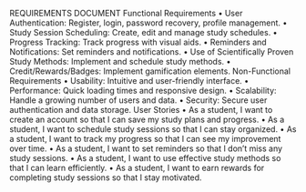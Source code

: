 REQUIREMENTS DOCUMENT
Functional Requirements
•	User Authentication: Register, login, password recovery, profile management.
•	Study Session Scheduling: Create, edit and manage study schedules.
•	Progress Tracking: Track progress with visual aids.
•	Reminders and Notifications: Set reminders and notifications.
•	Use of Scientifically Proven Study Methods: Implement and schedule study methods.
•	Credit/Rewards/Badges: Implement gamification elements.
Non-Functional Requirements
•	Usability: Intuitive and user-friendly interface.
•	Performance: Quick loading times and responsive design.
•	Scalability: Handle a growing number of users and data.
•	Security: Secure user authentication and data storage.
User Stories
•	As a student, I want to create an account so that I can save my study plans and progress.
•	As a student, I want to schedule study sessions so that I can stay organized.
•	As a student, I want to track my progress so that I can see my improvement over time.
•	As a student, I want to set reminders so that I don’t miss any study sessions.
•	As a student, I want to use effective study methods so that I can learn efficiently.
•	As a student, I want to earn rewards for completing study sessions so that I stay motivated.
 
